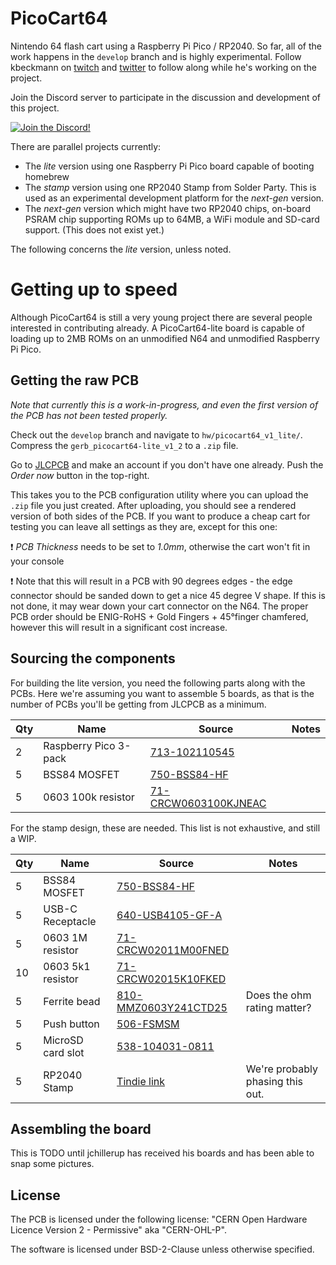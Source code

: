 # PicoCart64
Nintendo 64 flash cart using a Raspberry Pi Pico / RP2040. So far, all of the work happens in the `develop` branch and is highly experimental. Follow kbeckmann on [twitch](https://twitch.tv/kbeckmann) and [twitter](https://twitter.com/kbeckmann) to follow along while he's working on the project.

Join the Discord server to participate in the discussion and development of this project.

[![Join the Discord!](https://discordapp.com/api/guilds/989902502063398982/widget.png?style=banner3)](https://discord.gg/2Gb3jWqqja)

There are parallel projects currently:
- The _lite_ version using one Raspberry Pi Pico board capable of booting homebrew
- The _stamp_ version using one RP2040 Stamp from Solder Party. This is used as an experimental development platform for the _next-gen_ version.
- The _next-gen_ version which might have two RP2040 chips, on-board PSRAM chip supporting ROMs up to 64MB, a WiFi module and SD-card support. (This does not exist yet.)

The following concerns the _lite_ version, unless noted.

# Getting up to speed
Although PicoCart64 is still a very young project there are several people interested in contributing already. A PicoCart64-lite board is capable of loading up to 2MB ROMs on an unmodified N64 and unmodified Raspberry Pi Pico.

## Getting the raw PCB
_Note that currently this is a work-in-progress, and even the first version of the PCB has not been tested properly._

Check out the `develop` branch and navigate to `hw/picocart64_v1_lite/`. Compress the `gerb_picocart64-lite_v1_2` to a `.zip` file.

Go to [JLCPCB](https://jlcpcb.com) and make an account if you don't have one already. Push the *Order now* button in the top-right.

This takes you to the PCB configuration utility where you can upload the `.zip` file you just created. After uploading, you should see a rendered version of both sides of the PCB. If you want to produce a cheap cart for testing you can leave all settings as they are, except for this one:

:exclamation: *PCB Thickness* needs to be set to *1.0mm*, otherwise the cart won't fit in your console

:exclamation: Note that this will result in a PCB with 90 degrees edges - the edge connector should be sanded down to get a nice 45 degree V shape. If this is not done, it may wear down your cart connector on the N64. The proper PCB order should be ENIG-RoHS + Gold Fingers + 45°finger chamfered, however this will result in a significant cost increase.

## Sourcing the components
For building the lite version, you need the following parts along with the PCBs. Here we're assuming you want to assemble 5 boards, as that is the number of PCBs you'll be getting from JLCPCB as a minimum.

| Qty | Name                  | Source                                                                           | Notes |
|-----|-----------------------|----------------------------------------------------------------------------------|-------|
| 2   | Raspberry Pico 3-pack | [713-102110545](https://www.mouser.dk/ProductDetail/713-102110545)               |       |
| 5   | BSS84 MOSFET          | [750-BSS84-HF](https://www.mouser.dk/ProductDetail/750-BSS84-HF)                 |       |
| 5   | 0603 100k resistor    | [71-CRCW0603100KJNEAC](https://www.mouser.dk/ProductDetail/71-CRCW0603100KJNEAC) |       |

For the stamp design, these are needed. This list is not exhaustive, and still a WIP.

| Qty | Name              | Source                                                                           | Notes                            |
|-----|-------------------|----------------------------------------------------------------------------------|----------------------------------|
| 5   | BSS84 MOSFET      | [750-BSS84-HF](https://www.mouser.dk/ProductDetail/750-BSS84-HF)                 |                                  |
| 5   | USB-C Receptacle  | [640-USB4105-GF-A](https://www.mouser.dk/ProductDetail/640-USB4105-GF-A)         |                                  |
| 5   | 0603 1M resistor  | [71-CRCW02011M00FNED](https://www.mouser.dk/ProductDetail/71-CRCW02011M00FNED)   |                                  |
| 10  | 0603 5k1 resistor | [71-CRCW02015K10FKED](https://www.mouser.dk/ProductDetail/71-CRCW02015K10FKED)   |                                  |
| 5   | Ferrite bead      | [810-MMZ0603Y241CTD25](https://www.mouser.dk/ProductDetail/810-MMZ0603Y241CTD25) | Does the ohm rating matter?      |
| 5   | Push button       | [506-FSMSM](https://www.mouser.dk/ProductDetail/506-FSMSM)                       |                                  |
| 5   | MicroSD card slot | [538-104031-0811](https://www.mouser.dk/ProductDetail/538-104031-0811)           |                                  |
| 5   | RP2040 Stamp      | [Tindie link](https://www.tindie.com/products/arturo182/rp2040-stamp/)           | We're probably phasing this out. |

## Assembling the board
This is TODO until jchillerup has received his boards and has been able to snap some pictures.

## License

The PCB is licensed under the following license: "CERN Open Hardware Licence Version 2 - Permissive" aka "CERN-OHL-P".

The software is licensed under BSD-2-Clause unless otherwise specified.
